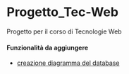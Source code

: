 # Progetto_Tec-Web
Progetto per il corso di Tecnologie Web


#### Funzionalità da aggiungere
- [creazione diagramma del database](https://www.youtube.com/watch?v=yvf_J225iM8)